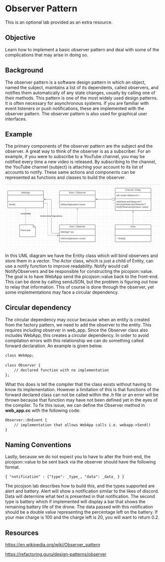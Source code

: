# Observer Pattern

This is an optional lab provided as an extra resource.

## Objective

Learn how to implement a basic observer pattern and deal with some of the complications that may arise in doing so.

## Background

The observer pattern is a software design pattern in which an object, named the subject, maintains a list of its dependents, called observers, and notifies them automatically of any state changes, usually by calling one of their methods. This pattern is one of the most widely used design patterns. It is often necessary for asynchronous systems. If you are familiar with event listeners or push notifications, these are implemented with the observer pattern. The observer pattern is also used for graphical user interfaces.

## Example

The primary components of the observer pattern are the subject and the observer. A great way to think of the observer is as a subscriber. For an example, if you were to subscribe to a YouTube channel, you may be notified every time a new video is released. By subscribing to the channel, the YouTube channel (subject) is attaching your account to its list of accounts to notify. These same actions and components can be represented as functions and classes to build the observer.

<p align="center"><img src="observer_uml.jpg" alt="github issues"></p>

In this UML diagram we have the Entity class which will bind observers and store them in a vector. The Actor class, which is just a child of Entity, can use a notify function to improve readability. Notify would call NotifyObservers and be responsible for constructing the picojson::value. The goal is to have WebApp send the picojson::value back to the front-end. This can be done by calling sendJSON, but the problem is figuring out how to relay that information. This of course is done through the observer, yet some implementations may face a circular dependency.

## Circular dependency

The circular dependency may occur because when an entity is created from the factory pattern, we need to add the observer to the entity. This requires including observer in web_app. Since the Observer class also includes WebApp, this creates a circular dependency. In order to avoid compilation errors with this relationship we can do something called forward declaration. An example is given below.

```
class WebApp;

class Observer {
    // declared function with no implementation
}; 

```
What this does is tell the compiler that the class exists without having to know its implementation. However a limitation of this is that functions of the forward declared class can not be called within the .h file or an error will be thrown because that function may have not been defined yet in the eyes of the compiler.
To fix this issue, we can define the Observer method in <b>web_app.cc</b> with the following code:

```
Observer::OnEvent {
    // implementation that allows WebApp calls i.e. webapp->Send()
}
```

## Naming Conventions 

Lastly, because we do not expect you to have to alter the front-end, the picojson::value to be sent back via the observer should have the following format.

```
{ "notification" : {"type": _type_, "data": _data_ } }
```

The picojson lab describes how to build this, and the types supported are alert and battery. Alert will show a notification similar to the likes of discord. Data will determine what text is presented in that notification. The second type is battery which
if implemented will display a bar that shows the remaining battery life of the drone. The data passed with this notification should be a double value representing the percentage left on the battery. If your max charge is 100 and the charge left is 20, you will want to return 0.2.

## Resources

https://en.wikipedia.org/wiki/Observer_pattern

https://refactoring.guru/design-patterns/observer